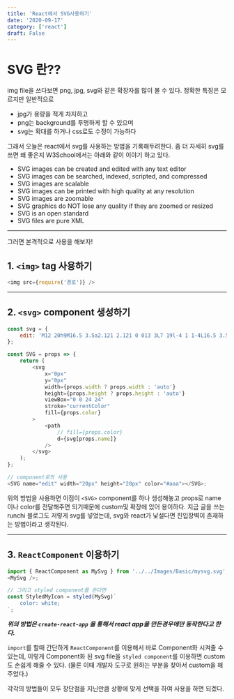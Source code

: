 ```yaml
---
title: 'React에서 SVG사용하기'
date: '2020-09-17'
category: ['react']
draft: False
---
```


# SVG 란??

img file을 쓰다보면 png, jpg, svg와 같은 확장자를 많이 볼 수 있다.
정확한 특징은 모르지만 일반적으로

-   jpg가 용량을 적게 차지하고
-   png는 background를 투명하게 할 수 있으며
-   svg는 확대를 하거나 css로도 수정이 가능하다

그래서 오늘은 react에서 svg를 사용하는 방법을 기록해두려한다.
좀 더 자세히 svg를 쓰면 왜 좋은지 W3School에서는 아래와 같이 이야기 하고 있다.

-   SVG images can be created and edited with any text editor
-   SVG images can be searched, indexed, scripted, and compressed
-   SVG images are scalable
-   SVG images can be printed with high quality at any resolution
-   SVG images are zoomable
-   SVG graphics do NOT lose any quality if they are zoomed or resized
-   SVG is an open standard
-   SVG files are pure XML

---

그러면 본격적으로 사용을 해보자!

## 1. `<img>` tag 사용하기

```javascript
<img src={require('경로')} />
```

---

## 2. `<svg>` component 생성하기

```javascript
const svg = {
    edit: 'M12 20h9M16.5 3.5a2.121 2.121 0 013 3L7 19l-4 1 1-4L16.5 3.5z',
};

const SVG = props => {
    return (
        <svg
            x="0px"
            y="0px"
            width={props.width ? props.width : 'auto'}
            height={props.height ? props.height : 'auto'}
            viewBox="0 0 24 24"
            stroke="currentColor"
            fill={props.color}
        >
            <path
                // fill={props.color}
                d={svg[props.name]}
            />
        </svg>
    );
};

// component로의 사용
<SVG name="edit" width="20px" height="20px" color="#aaa"></SVG>;
```

위의 방법을 사용하면 이점이 `<SVG>` component를 하나 생성해놓고 props로 name이나 color를 전달해주면 되기때문에 custom및 확장에 있어 용이하다.
지금 글을 쓰는 runchi 블로그도 저렇게 svg를 넣었는데, svg와 react가 낯설다면 진입장벽이 존재하는 방법이라고 생각된다.

---

## 3. `ReactComponent` 이용하기

```javascript
import { ReactComponent as MySvg } from '../../Images/Basic/mysvg.svg';
<MySvg />;

// 그리고 styled component를 쓴다면
const StyledMyIcon = styled(MySvg)`
    color: white;
`;
```

**_위의 방법은 `create-react-app` 을 통해서 react app을 만든경우에만 동작한다고 한다._**

`import`를 할때 간단하게 `ReactComponent`를 이용해서 바로 Component화 시켜줄 수 있는데,
이렇게 Component화 된 svg file을 `styled component`를 이용하면 custom도 손쉽게 해줄 수 있다.
(물론 이때 개발자 도구로 원하는 부분을 찾아서 custom을 해주었다.)

각각의 방법들이 모두 장단점을 지닌만큼 상황에 맞게 선택을 하여 사용을 하면 되겠다.
